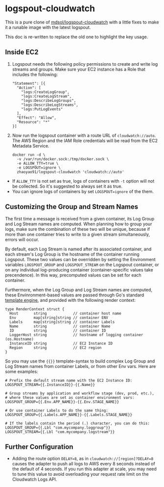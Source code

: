 # logspout-cloudwatch

This is a pure clone of [mdsol/logspout-cloudwatch](https://github.com/mdsol/logspout-cloudwatch) with a little fixes to make it a runable image with the latest logspout.

This doc is re-written to replace the old one to highlight the key usage.

## Inside EC2

1. Logspout needs the following policy permissions to create and write log streams and groups. Make sure your EC2 instance has a Role that includes the following:

    ```
    "Statement": [{
      "Action": [
        "logs:CreateLogGroup",
        "logs:CreateLogStream",
        "logs:DescribeLogGroups",
        "logs:DescribeLogStreams",
        "logs:PutLogEvents"
      ],
      "Effect": "Allow",
      "Resource": "*"
    }]
    ```

2. Now run the logspout container with a route URL of `cloudwatch://auto`. The AWS Region and the IAM Role credentials will be read from the EC2 Metadata Service.

    ```
    docker run -d \
      -v /var/run/docker.sock:/tmp/docker.sock \
      -e ALLOW_TTY=true \
      -e LOGSPOUT=ignore \
      zhaoyao91/logspout-cloudwatch 'cloudwatch://auto'
    ```

- If `ALLOW_TTY` is not set as true, logs of containers with `-t` option will not be collected. So it's suggested to always set it as true.
- You can ignore logs of containers by set `LOGSPOUT=ignore` of the them.

## Customizing the Group and Stream Names

The first time a message is received from a given container, its Log Group and Log Stream names are computed. When planning how to group your logs, make sure the combination of these two will be unique, because if more than one container tries to write to a given stream simultaneously, errors will occur.

By default, each Log Stream is named after its associated container, and each stream's Log Group is the hostname of the container running Logspout. These two values can be overridden by setting the Environment variables `LOGSPOUT_GROUP` and `LOGSPOUT_STREAM` on the Logspout container, or on any individual log-producing container (container-specific values take precendence). In this way, precomputed values can be set for each container.

Furthermore, when the Log Group and Log Stream names are computed, these Envinronment-based values are passed through Go's standard [template engine][3], and provided with the following render context:

```
type RenderContext struct {
  Host       string            // container host name
  Env        map[string]string // container ENV
  Labels     map[string]string // container Labels
  Name       string            // container Name
  ID         string            // container ID
  LoggerHost string            // hostname of logging container (os.Hostname)
  InstanceID string            // EC2 Instance ID
  Region     string            // EC2 region
}
```

So you may use the `{{}}` template-syntax to build complex Log Group and Log Stream names from container Labels, or from other Env vars. Here are some examples:

```
# Prefix the default stream name with the EC2 Instance ID:
LOGSPOUT_STREAM={{.InstanceID}}-{{.Name}}

# Group streams by application and workflow stage (dev, prod, etc.),
# where these values are set as container environment vars:
LOGSPOUT_GROUP={{.Env.APP_NAME}}-{{.Env.STAGE_NAME}}

# Or use container Labels to do the same thing:
LOGSPOUT_GROUP={{.Labels.APP_NAME}}-{{.Labels.STAGE_NAME}}

# If the labels contain the period (.) character, you can do this:
LOGSPOUT_GROUP={{.Lbl "com.mycompany.loggroup"}}
LOGSPOUT_STREAM={{.Lbl "com.mycompany.logstream"}}
```

## Further Configuration

* Adding the route option `DELAY=8`, as in `cloudwatch://[region]?DELAY=8` causes the adapter to push all logs to AWS every 8 seconds instead of the default of 4 seconds. If you run this adapter at scale, you may need to tune this value to avoid overloading your request rate limit on the Cloudwatch Logs API.

[1]: https://github.com/gliderlabs/logspout
[2]: https://docs.aws.amazon.com/AmazonCloudWatchLogs/latest/APIReference/Welcome.html
[3]: https://golang.org/pkg/text/template/
[4]: https://docs.docker.com/engine/userguide/labels-custom-metadata/
[5]: https://console.aws.amazon.com/cloudwatch/home?#logs
[6]: https://docs.aws.amazon.com/cli/latest/userguide/cli-chap-getting-started.html
[7]: https://github.com/gliderlabs/logspout/tree/master/custom